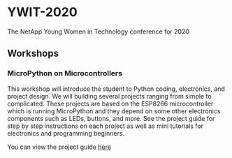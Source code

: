 # YWIT-2020
The NetApp Young Women in Technology conference for 2020

## Workshops

### MicroPython on Microcontrollers
This workshop will introduce the student to Python coding, electronics, and project
design. We will building several projects ranging from simple to complicated. These
projects are based on the ESP8266 microcontroller which is running MicroPython and
they depend on some other electronics components such as LEDs, buttons, and more.
See the project guide for step by step instructions on each project as well as mini
tutorials for electronics and programming beginners.

You can view the project guide [here](https://netapp-ptc.github.io/YWIT-2020/project_guide.pdf)
